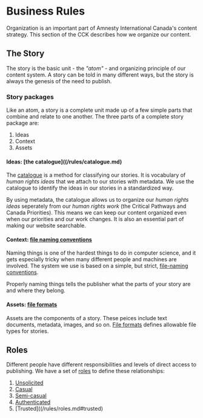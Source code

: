 Business Rules 
==================================================

Organization is an important part of Amnesty International Canada's content strategy. This section of the CCK describes how we organize our content.

## The Story

The story is the basic unit - the _"atom"_ - and organizing principle of our content system. A story can be told in many different ways, but the story is always the genesis of the need to publish. 

### Story packages

Like an atom, a story is a complete unit made up of a few simple parts that combine and relate to one another. The three parts of a complete story package are:

1. Ideas
1. Context
1. Assets

#### Ideas: [the catalogue]((/rules/catalogue.md)

The [catalogue](/rules/catalogue.md) is a method for classifying our stories. It is vocabulary of _human rights ideas_ that we attach to our stories with metadata. We use the catalogue to identify the ideas in our stories in a standardized way.

By using metadata, the catalogue allows us to organize our _human rights ideas_ seperately from our _human rights work_ (the Critical Pathways and Canada Priorities). This means we can keep our content organized even when our priorities and our work changes. It is also an essential part of making our website searchable.

#### Context: [file naming conventions](/rules/file-names.md)

Naming things is one of the hardest things to do in computer science, and it gets especially tricky when many different people and machines are involved. The system we use is based on a simple, but strict, [file-naming conventions](/rules/file-names.md).

Properly naming things tells the publisher what the parts of your story are and where they belong.

#### Assets: [file formats](/rules/formats)

Assets are the components of a story. These peices include text documents, metadata, images, and so on. [File formats](/rules/formats) defines allowable file types for stories. 

## Roles

Different people have different responsibilities and levels of direct access to publishing. We have a set of [roles](/rules/roles.md) to define these relationships:

1. [Unsolicited](/rules/roles.md#unsolicited)
2. [Casual](/rules/roles.md#casual-via-email)
3. [Semi-casual](/rules/roles.md#semi-casual---offline-via-dropbox)
4. [Authenticated](/rules/roles.md#authenticated)
5. [Trusted]((/rules/roles.md#trusted)
